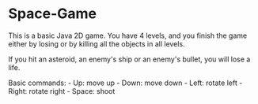 Space-Game
==========

This is a basic Java 2D game.
You have 4 levels, and you finish the game either by losing or by killing all the objects
in all levels.

If you hit an asteroid, an enemy's ship or an enemy's bullet, you will lose a life.

Basic commands:
	- Up: move up
	- Down: move down
	- Left: rotate left
	- Right: rotate right
	- Space: shoot
